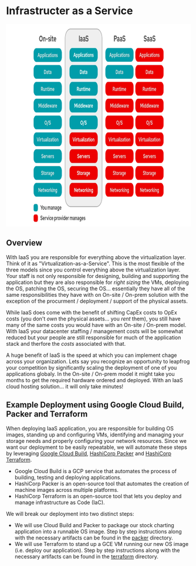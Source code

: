 # Infrastructer as a Service

<img src="../images/models2.png" alt="On Nooo!" witdh="550" height="550">

## Overview
With IaaS you are responsible for everything above the virtualization layer.  Think of it as "Virtualization-as-a-Service".  This is the most flexible of the three models since you control everything above the virtualization layer.  Your staff is not only responsible for designing, building and supporting the application but they are also responsible for *right sizing* the VMs, deploying the OS, patching the OS, securing the OS... essentially they have all of the same responsibilities they have with on On-site / On-prem solution with the exception of the procurment / deployment / support of the physical assets.

While IaaS does come with the benefit of shifting CapEx costs to OpEx costs (you don't *own* the physical assets... you *rent* them), you still have many of the same costs you would have with an On-site / On-prem model. With IaaS your datacenter staffing / management costs will be somewhat reduced but your people are still responsible for much of the application stack and therfore the *costs* associated with that.  

A huge benefit of IaaS is the speed at which you can implement chage across your organization. Lets say you recognize an opportunity to leapfrog your competition by significantly scaling the deployment of one of you applications globaly.  In the On-site / On-prem model it might take you months to get the required hardware ordered and deployed.  With an IaaS cloud hosting solution... it will only take minutes!
## Example Deployment using Google Cloud Build, Packer and Terraform
When deploying IaaS application, you are responsible for building OS images, standing up and configuring VMs, identifying and managing your storage needs and properly configuring your network resources.  Since we want our deployment to be easily repeatable, we will automate these steps by leveraging [Google Cloud Build](https://cloud.google.com/build?hl=en), [HashiCorp Packer](https://www.packer.io/) and [HashiCorp Terraform](https://www.terraform.io/).  
* Google Cloud Build is a GCP service that automates the process of building, testing and deploying applications.  
* HashiCorp Packer is an open-source tool that automates the creation of machine images across multiple platforms.
* HashiCorp Terraform is an open-source tool that lets you deploy and manage infrastructure as Code (IaC).

We will break our deployment into two distinct steps: 
* We will use Cloud Build and Packer to package our stock charting application into a runnable OS image.  Step by step instructions along with the necessary artifacts can be found in the [packer](./packer) directory.
* We will use Terraform to stand up a GCE VM running our new OS image (i.e. deploy our application).  Step by step instructions along with the necessary artifacts can be found in the [terraform](./terraform) directory.
